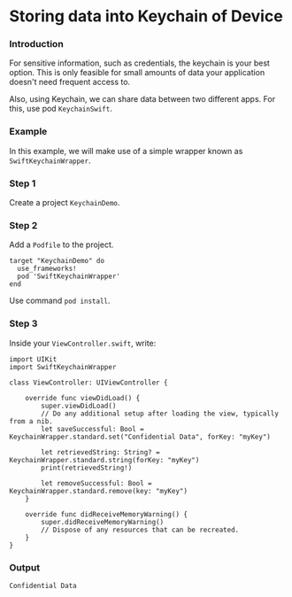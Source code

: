 # Storing data into Keychain of Device

### Introduction

For sensitive information, such as credentials, the keychain is your best option. This is only feasible for small amounts of data your application doesn't need frequent access to.

Also, using Keychain, we can share data between two different apps. For this, use pod `KeychainSwift`.

### Example

In this example, we will make use of a simple wrapper known as `SwiftKeychainWrapper`.

### Step 1

Create a project `KeychainDemo`.

### Step 2

Add a `Podfile` to the project.

```
target "KeychainDemo" do
  use_frameworks!
  pod 'SwiftKeychainWrapper'
end
```

Use command `pod install`.

### Step 3

Inside your `ViewController.swift`, write:

```
import UIKit
import SwiftKeychainWrapper

class ViewController: UIViewController {

    override func viewDidLoad() {
        super.viewDidLoad()
        // Do any additional setup after loading the view, typically from a nib.
        let saveSuccessful: Bool = KeychainWrapper.standard.set("Confidential Data", forKey: "myKey")
        
        let retrievedString: String? = KeychainWrapper.standard.string(forKey: "myKey")
        print(retrievedString!)
        
        let removeSuccessful: Bool = KeychainWrapper.standard.remove(key: "myKey")
    }

    override func didReceiveMemoryWarning() {
        super.didReceiveMemoryWarning()
        // Dispose of any resources that can be recreated.
    }
}
```

### Output

```
Confidential Data
```